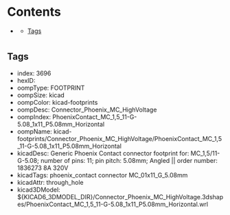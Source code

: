 



Contents
========

* [](#)
	* [Tags](#tags)

# 

## Tags

- index: 3696
- hexID: 
- oompType: FOOTPRINT
- oompSize: kicad
- oompColor: kicad-footprints
- oompDesc: Connector_Phoenix_MC_HighVoltage
- oompIndex: PhoenixContact_MC_1,5_11-G-5.08_1x11_P5.08mm_Horizontal
- oompName: kicad-footprints/Connector_Phoenix_MC_HighVoltage/PhoenixContact_MC_1,5_11-G-5.08_1x11_P5.08mm_Horizontal
- kicadDesc: Generic Phoenix Contact connector footprint for: MC_1,5/11-G-5.08; number of pins: 11; pin pitch: 5.08mm; Angled || order number: 1836273 8A 320V
- kicadTags: phoenix_contact connector MC_01x11_G_5.08mm
- kicadAttr: through_hole
- kicad3DModel: ${KICAD6_3DMODEL_DIR}/Connector_Phoenix_MC_HighVoltage.3dshapes/PhoenixContact_MC_1,5_11-G-5.08_1x11_P5.08mm_Horizontal.wrl
